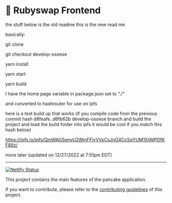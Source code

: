 # 🥞 Rubyswap Frontend

the stuff below is the old readme this is the new read me

basically:

git clone

git checkout develop-osoese

yarn install

yarn start

yarn build

I have the home page variable in package.json set to "./"

and converted to hashrouter for use on ipfs

here is a test build up that works (if you compile code from the previous commit hash d8feafe..d6fb62b  develop-osoese branch and build the project and load the build folder into ipfs it would be cool if you match this hash below)

https://ipfs.io/ipfs/QmWAGSenyU2WmFFiyVVsCsJnG4CcSqYUM1XijMPDfKF88z/

more later (updated on 12/27/2022 at 7:51pm EDT)

----------------------------------------

[![Netlify Status](https://api.netlify.com/api/v1/badges/7bebf1a3-be7b-4165-afd1-446256acd5e3/deploy-status)](https://app.netlify.com/sites/pancake-prod/deploys)

This project contains the main features of the pancake application.

If you want to contribute, please refer to the [contributing guidelines](./CONTRIBUTING.md) of this project.

